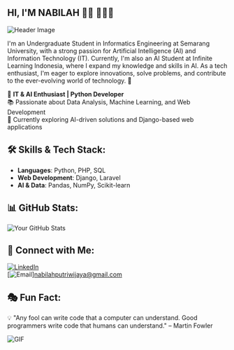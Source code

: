 ## HI, I'M NABILAH 👋🏾 👩🏾‍💻
![Header Image](https://media.licdn.com/dms/image/v2/D4D16AQEznejem1AGBw/profile-displaybackgroundimage-shrink_350_1400/B4DZWuVuE2GcAY-/0/1742386686219?e=1747872000&v=beta&t=Ywf25RUoogg1gnwTPzjE2jkLM9NRCfJ-uQoz-n9wHX0)

I'm an Undergraduate Student in Informatics Engineering at Semarang University, with a strong passion for Artificial Intelligence (AI) and Information Technology (IT). Currently, I'm also an AI Student at Infinite Learning Indonesia, where I expand my knowledge and skills in AI. As a tech enthusiast, I'm eager to explore innovations, solve problems, and contribute to the ever-evolving world of technology. 🚀

🚀 **IT & AI Enthusiast | Python Developer**  
📚 Passionate about Data Analysis, Machine Learning, and Web Development  
🎯 Currently exploring AI-driven solutions and Django-based web applications  

## 🛠 Skills & Tech Stack:
- **Languages**: Python, PHP, SQL  
- **Web Development**: Django, Laravel
- **AI & Data**: Pandas, NumPy, Scikit-learn

## 📊 GitHub Stats:
![Your GitHub Stats](https://github-readme-stats.vercel.app/api?username=nabilahpw&show_icons=true&theme=tokyonight)

## 🔗 Connect with Me:
[![LinkedIn](https://img.shields.io/badge/LinkedIn-blue?logo=linkedin&style=for-the-badge)](www.linkedin.com/in/nabilah-putri-wijaya-52b2bb291)  
[![Email](https://img.shields.io/badge/Email-blue?logo=email&style=for-the-badge)]nabilahputriwijaya@gmail.com


## 🎭 Fun Fact:
💡 "Any fool can write code that a computer can understand. Good programmers write code that humans can understand." – Martin Fowler  

![GIF](https://media.giphy.com/media/qgQUggAC3Pfv687qPC/giphy.gif)



<!--
**nabilahpw/nabilahpw** is a ✨ _special_ ✨ repository because its `README.md` (this file) appears on your GitHub profile.

Here are some ideas to get you started:

- 🔭 I’m currently working on ...
- 🌱 I’m currently learning ...
- 👯 I’m looking to collaborate on ...
- 🤔 I’m looking for help with ...
- 💬 Ask me about ...
- 📫 How to reach me: ...
- 😄 Pronouns: ...
- ⚡ Fun fact: ...
-->
